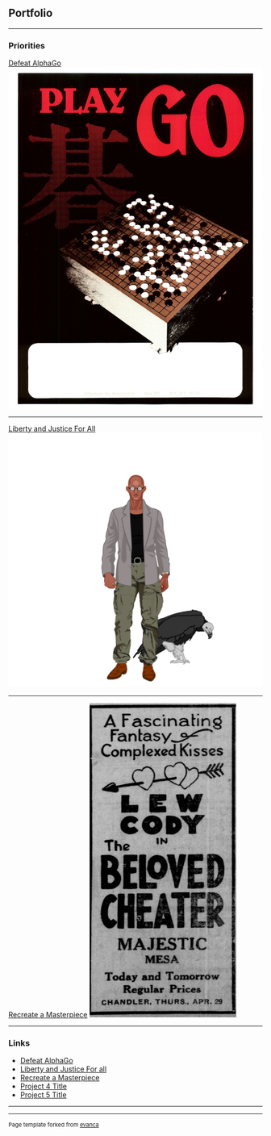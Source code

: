 ## Portfolio

---

### Priorities

[Defeat AlphaGo](/sample_page)
<img src="images/goposter.jpg?raw=true"/>

---
[Liberty and Justice For All](/pdf/UnspeakableGhost.pdf)
<img src="images/my_character.svg?raw=true"/>

---
[Recreate a Masterpiece](http://example.com/)
<img src="images/lewdcody.png?raw=true"/>

---

### Links

- [Defeat AlphaGo](http://example.com/)
- [Liberty and Justice For all](http://example.com/)
- [Recreate a Masterpiece](http://example.com/)
- [Project 4 Title](http://example.com/)
- [Project 5 Title](http://example.com/)

---




---
<p style="font-size:11px">Page template forked from <a href="https://github.com/evanca/quick-portfolio">evanca</a></p>
<!-- Remove above link if you don't want to attibute -->
